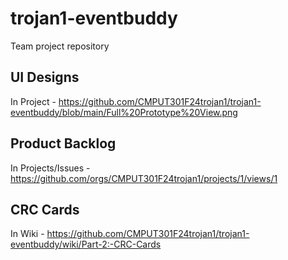 # trojan1-eventbuddy
Team project repository


## UI Designs
In Project - https://github.com/CMPUT301F24trojan1/trojan1-eventbuddy/blob/main/Full%20Prototype%20View.png

## Product Backlog
In Projects/Issues - https://github.com/orgs/CMPUT301F24trojan1/projects/1/views/1

## CRC Cards
In Wiki - https://github.com/CMPUT301F24trojan1/trojan1-eventbuddy/wiki/Part-2:-CRC-Cards
